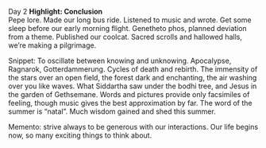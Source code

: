 Day 2 **Highlight: Conclusion**  
Pepe lore. Made our long bus ride. Listened to music and wrote. Get some sleep before our early morning flight. Genetheto phos, planned deviation from a theme. Published our coolcat. Sacred scrolls and hallowed halls, we’re making a pilgrimage. 

Snippet: To oscillate between knowing and unknowing. Apocalypse, Ragnarok, Gotterdammerung. Cycles of death and rebirth. The immensity of the stars over an open field, the forest dark and enchanting, the air washing over you like waves. What Siddartha saw under the bodhi tree, and Jesus in the garden of Gethsemane. Words and pictures provide only facsimiles of feeling, though music gives the best approximation by far. The word of the summer is “natal”. Much wisdom gained and shed this summer.

Memento: strive always to be generous with our interactions. Our life begins now, so many exciting things to think about.

